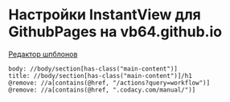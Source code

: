 # Настройки InstantView для GithubPages на vb64.github.io

[Редактор шпблонов](https://instantview.telegram.org/my/vb64.github.io/)

```
body: //body/section[has-class("main-content")]
title: //body/section[has-class("main-content")]/h1
@remove: //a[contains(@href, "/actions?query=workflow")]
@remove: //a[contains(@href, ".codacy.com/manual/")]
```
